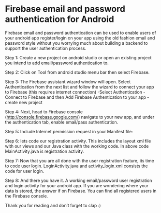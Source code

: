 # Firebase email and password authentication for Android


Firebase email and password authentication can be used to enable users of your android app register/login on your app using the old fashion email and password style without you worrying much about building a backend to support the user authentication process.


Step 1: Create a new project on android studio or open an existing project you intend to add email/password authentication to.

Step 2: Click on Tool from android studio menu bar then select Firebase.

Step 3: The Firebase assistant wizard window will open. Select Authentication from the next list and follow the wizard to connect your app to Firebase (this requires internet connection)
-Select Authentication
-Connect to Firebase and then Add Firebase Authentication to your app
-create new project

Step 4: Next, head to Firebase console (http://console.firebase.google.com/) navigate to your new app, and under the authentication tab, enable email/pass authentication.

Step 5: Include Internet permission request in your Manifest file:
    <uses-permission android:name="android.permission.INTERNET" /> <!-- this line adds the required permission request -->

Step 6: lets code our registration activity. This includes the layout xml file with our views and our Java class with the working code. In above code MainActivity.java is registration activity.

Step 7: Now that you are all done with the user registration feature, its time to code user login.
LoginActivity.java and activity_login.xml consists the code for user login.

Step 8: And there you have it. A working email/password user registration and login activity for your android app. If you are wondering where your data is stored, the answer if on Firebase. You can find all registered users in the Firebase console.

Thank you for reading and don’t forget to clap :)


